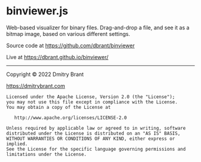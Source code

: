 # binviewer.js

Web-based visualizer for binary files.
Drag-and-drop a file, and see it as a bitmap image, based on various different settings.

Source code at https://github.com/dbrant/binviewer

Live at https://dbrant.github.io/binviewer/

----

Copyright &copy; 2022 Dmitry Brant

https://dmitrybrant.com

    Licensed under the Apache License, Version 2.0 (the "License");
    you may not use this file except in compliance with the License.
    You may obtain a copy of the License at

       http://www.apache.org/licenses/LICENSE-2.0

    Unless required by applicable law or agreed to in writing, software
    distributed under the License is distributed on an "AS IS" BASIS,
    WITHOUT WARRANTIES OR CONDITIONS OF ANY KIND, either express or implied.
    See the License for the specific language governing permissions and
    limitations under the License.
